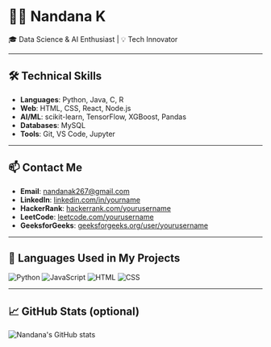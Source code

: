 # 👩‍💻 Nandana K

🎓 Data Science & AI Enthusiast | 💡 Tech Innovator

---

## 🛠️ Technical Skills
- **Languages**: Python, Java, C, R
- **Web**: HTML, CSS, React, Node.js
- **AI/ML**: scikit-learn, TensorFlow, XGBoost, Pandas
- **Databases**: MySQL
- **Tools**: Git, VS Code, Jupyter

---

## 📫 Contact Me
- **Email**: nandanak267@gmail.com
- **LinkedIn**: [linkedin.com/in/yourname]([https://linkedin.com/in/yourname](https://www.linkedin.com/in/nandana-k-3193a8265/))
- **HackerRank**: [hackerrank.com/yourusername]([https://www.hackerrank.com/yourusername](https://www.hackerrank.com/profile/nandanak267))  
- **LeetCode**: [leetcode.com/yourusername](https://leetcode.com/u/Nandanak27/)
- **GeeksforGeeks**: [geeksforgeeks.org/user/yourusername]([https://www.geeksforgeeks.org/user/yourusername](https://www.geeksforgeeks.org/user/nandan2ijq/))

---


## 🧠 Languages Used in My Projects
![Python](https://img.shields.io/badge/-Python-3776AB?style=flat-square&logo=python&logoColor=white)
![JavaScript](https://img.shields.io/badge/-JavaScript-F7DF1E?style=flat-square&logo=javascript&logoColor=black)
![HTML](https://img.shields.io/badge/-HTML5-E34F26?style=flat-square&logo=html5&logoColor=white)
![CSS](https://img.shields.io/badge/-CSS3-1572B6?style=flat-square&logo=css3)

---

## 📈 GitHub Stats (optional)
![Nandana's GitHub stats](https://github-readme-stats.vercel.app/api?username=nandana-k&show_icons=true&theme=radical)
